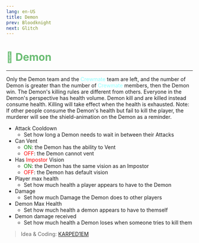 ```yaml
---
lang: en-US
title: Demon
prev: Bloodknight
next: Glitch
---
```


# <font color="#68bc71">👿 <b>Demon</b></font> <Badge text="Killing" type="tip" vertical="middle"/>
---

Only the Demon team and the <font color=#8cffff>Crewmate</font> team are left, and the number of Demon is greater than the number of <font color=#8cffff>Crewmate</font> members, then the Demon win. The Demon's killing rules are different from others. Everyone in the Demon's perspective has health volume. Demon kill and are killed instead consume health. Killing will take effect when the health is exhausted. Note: If other people consume the Demon's health but fail to kill the player, the murderer will see the shield-animation on the Demon as a reminder.
* Attack Cooldown
  * Set how long a Demon needs to wait in between their Attacks
* Can Vent
  * <font color=green>ON</font>: the Demon has the ability to Vent
  * <font color=red>OFF</font>: the Demon cannot vent
* Has <font color=red>Impostor</font> Vision
  * <font color=green>ON</font>: the Demon has the same vision as an Impostor
  * <font color=red>OFF</font>: the Demon has default vision
* Player max health
  * Set how much health a player appears to have to the Demon
* Damage
  * Set how much Damage the Demon does to other players
* Demon Max Health
  * Set how much health a demon appears to have to themself
* Demon damage received
  * Set how much health a Demon loses when someone tries to kill them


> Idea & Coding: [KARPED1EM](https://github.com/KARPED1EM)